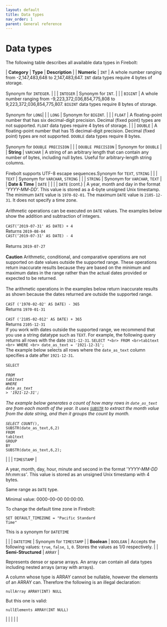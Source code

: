 ```yaml
---
layout: default
title: Data types
nav_order: 1
parent: General reference
---
```


# Data types

The following table describes all available data types in Firebolt:

| **Category**        | **Type**           | **Description**                                                                                                                                                                                                                                                                                                                                                                                                                                                                                                                                                                                                                                                                                                                                                                                                                                                                                                                                                                                                                                                                                                                                                                                                                                                                                                                                                                                                                                                                                                                                                                                                                                                                                                                                                                                                                                                                                                                                                                                                                                                                                                                                                                                                                                                                                                                                                                                                                                                                                                                                                 |
| **Numeric**         | `INT`              | A whole number ranging from -2,147,483,648 to 2,147,483,647. `INT` data types require 4 bytes of storage. <br> <br>Synonym for `INTEGER`. |
|                     | `INTEGER`          | Synonym for `INT`.  |
|                     | `BIGINT`           | A whole number ranging from -9,223,372,036,854,775,808 to 9,223,372,036,854,775,807. `BIGINT` data types require 8 bytes of storage. <br> <br>Synonym for `LONG`|
|                     | `LONG`             | Synonym for `BIGINT`. |
|                     | `FLOAT`            | A floating-point number that has six decimal-digit precision. Decimal (fixed point) types are not supported. `FLOAT` data types require 4 bytes of storage. |
|                     | `DOUBLE`           | A floating-point number that has 15 decimal-digit precision. Decimal (fixed point) types are not supported. `DOUBLE` data types require 8 bytes.<br> <br> Synonym for `DOUBLE PRECISION` |
|                     | `DOUBLE PRECISION` | Synonym for `DOUBLE`  |
| **String**          | `VARCHAR`          | A string of an arbitrary length that can contain any number of bytes, including null bytes. Useful for arbitrary-length string columns.<br> <br> Firebolt supports UTF-8 escape sequences.Synonym for `TEXT`, `STRING` |
|                     | `TEXT`             | Synonym for `VARCHAR`, `STRING` |
|                     | `STRING`           | Synonym for `VARCHAR`, `TEXT`  |
| **Date & Time**     | `DATE` |                                            |
|                     | `DATE` (cont.)     | A year, month and day in the  format '*YYYY-MM-DD'.* This value is stored as a 4-byte unsigned Unix timestamp. The minimum `DATE` value is `1970-02-01`. The maximum `DATE` value is `2105-12-31`. It does not specify a time zone. <br> <br> Arithmetic operations can be executed on `DATE` values. The examples below show the addition and subtraction of integers.<br><br> `CAST(‘2019-07-31' AS DATE) + 4`<br>Returns <code>2019-08-04</code><br>`CAST(‘2019-07-31' AS DATE) - 4`<br> <br> Returns `2019-07-27` <br> <br> **Caution** Arithmetic, conditional, and comparative operations are not supported on date values outside the supported range. These operations return inaccurate results because they are based on the minimum and maximum dates in the range rather than the actual dates provided or expected to be returned.<br><br>The arithmetic operations in the examples below return inaccurate results as shown because the dates returned are outside the supported range.<br><br>`CAST ('1970-02-02' AS DATE) - 365`<br>Returns `1970-01-31`<br><br>`CAST ('2105-02-012' AS DATE) + 365`<br>Returns `2105-12-31`<br>If you work with dates outside the supported range, we recommend that you use a string datatype such as `TEXT`. For example, the following query returns all rows with the date `1921-12-31`. `SELECT *<br> FROM <br>tab1text <br> WHERE <br> date_as_text = '1921-12-31';` <br> The example below selects all rows where the <code>date_as_text</code> column specifies a date after <code>1921-12-31</code>.<br><br><code>SELECT *</code><br><code>FROM</code><br><code>tab1text</code><br><code>WHERE</code><br><code>date_as_text > '1921-12-31';</code><br><br>The example below generates a count of how many rows in <code>date_as_text</code> are from each month of the year. It uses <a href="../sql-reference/functions-reference/string-functions.md#substr"><code>SUBSTR</code></a> to extract the month value from the date string, and then it groups the count by month.<br><br><code>SELECT COUNT(*), SUBSTR(date_as_text,6,2)</code><br><code>FROM</code><br><code>tab1text</code><br><code>GROUP BY</code><br><code>SUBSTR(date_as_text,6,2);</code></p> |
|                     | `TIMESTAMP`        | <p>A year, month, day, hour, minute and second in the format '<em>YYYY-MM-DD hh:mm:ss'</em>. This value is stored as an unsigned Unix timestamp with 4 bytes. </p><p></p><p>Same range as <code>DATE</code> type.</p><p>Minimal value: 0000-00-00 00:00:00.</p><p></p><p>To change the default time zone in Firebolt:</p><p><code>SET DEFAULT_TIMEZONE = "Pacific Standard Time"</code></p><p></p><p>This is a synonym for <code>DATETIME</code></p>                                                                                                                                                                                                                                                                                                                                                                                                                                                                                                                                                                                                                                                                                                                                                                                                                                                                                                                                                                                                                                                                                                                                                                                                                                                                                                                                                                                                                                                                                                                                                                                                                                                                                                                                                                                                                                                                                                                                                                                                                                                                                                            |
|                     | `DATETIME`         | Synonym for `TIMESTAMP`                                                                                                                                                                                                                                                                                                                                                                                                                                                                                                                                                                                                                                                                                                                                                                                                                                                                                                                                                                                                                                                                                                                                                                                                                                                                                                                                                                                                                                                                                                                                                                                                                                                                                                                                                                                                                                                                                                                                                                                                                                                                                                                                                                                                                                                                                                                                                                                                                                                                                                                                         |
| **Boolean**         | `BOOLEAN`          | Accepts the following values: `true`, `false`, `1`, `0`. Stores the values as 1/0 respectively.                                                                                                                                                                                                                                                                                                                                                                                                                                                                                                                                                                                                                                                                                                                                                                                                                                                                                                                                                                                                                                                                                                                                                                                                                                                                                                                                                                                                                                                                                                                                                                                                                                                                                                                                                                                                                                                                                                                                                                                                                                                                                                                                                                                                                                                                                                                                                                                                                                                                 |
| **Semi-Structured** | `ARRAY`            | <p>Represents dense or sparse arrays. An array can contain all data types including nested arrays (array with arrays).</p><p>A column whose type is ARRAY cannot be nullable, however the elements of an ARRAY can. Therefore the following is an illegal declaration:</p><p><code>nullArray ARRAY(INT) NULL</code></p><p>But this one is valid:</p><p><code>nullElements ARRAY(INT NULL)</code></p>                                                                                                                                                                                                                                                                                                                                                                                                                                                                                                                                                                                                                                                                                                                                                                                                                                                                                                                                                                                                                                                                                                                                                                                                                                                                                                                                                                                                                                                                                                                                                                                                                                                                                                                                                                                                                                                                                                                                                                                                                                                                                                                                                            |
|                     |                    |                                                                                                                                                                                                                                                                                                                                                                                                                                                                                                                                                                                                                                                                                                                                                                                                                                                                                                                                                                                                                                                                                                                                                                                                                                                                                                                                                                                                                                                                                                                                                                                                                                                                                                                                                                                                                                                                                                                                                                                                                                                                                                                                                                                                                                                                                                                                                                                                                                                                                                                                                                 |
